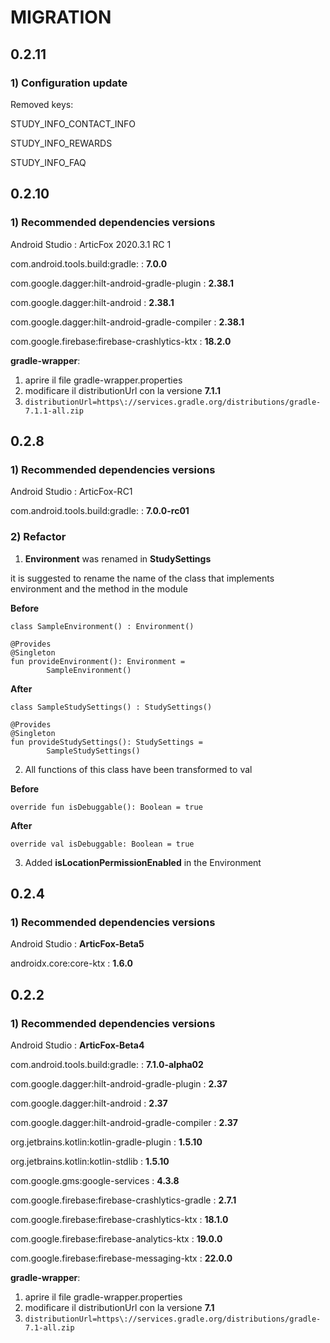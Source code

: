 # MIGRATION

## 0.2.11

### 1) Configuration update

Removed keys:

STUDY\_INFO\_CONTACT\_INFO

STUDY\_INFO\_REWARDS

STUDY\_INFO\_FAQ


## 0.2.10

### 1) Recommended dependencies versions

Android Studio : ArticFox 2020.3.1 RC 1

com.android.tools.build:gradle: : **7.0.0**

com.google.dagger:hilt-android-gradle-plugin : **2.38.1**

com.google.dagger:hilt-android : **2.38.1**

com.google.dagger:hilt-android-gradle-compiler : **2.38.1**

com.google.firebase:firebase-crashlytics-ktx : **18.2.0**

**gradle-wrapper**:
	
1. aprire il file gradle-wrapper.properties
2.  modificare il distributionUrl con la versione **7.1.1**
3. `distributionUrl=https\://services.gradle.org/distributions/gradle-7.1.1-all.zip`

## 0.2.8

### 1) Recommended dependencies versions

Android Studio : ArticFox-RC1

com.android.tools.build:gradle: : **7.0.0-rc01**

### 2) Refactor

1) **Environment** was renamed in **StudySettings**

it is suggested to rename the name of the class that implements environment and the method in the module

**Before**

```
class SampleEnvironment() : Environment()
```

```
@Provides
@Singleton
fun provideEnvironment(): Environment =
        SampleEnvironment()
```

**After**

```
class SampleStudySettings() : StudySettings()
```
```
@Provides
@Singleton
fun provideStudySettings(): StudySettings =
        SampleStudySettings()
```

2) All functions of this class have been transformed to val

**Before**

```
override fun isDebuggable(): Boolean = true
```

**After**

```
override val isDebuggable: Boolean = true
```

3) Added **isLocationPermissionEnabled** in the Environment

## 0.2.4

### 1) Recommended dependencies versions

Android Studio : **ArticFox-Beta5**

androidx.core:core-ktx : **1.6.0**

## 0.2.2

### 1) Recommended dependencies versions

Android Studio : **ArticFox-Beta4**

com.android.tools.build:gradle: : **7.1.0-alpha02**

com.google.dagger:hilt-android-gradle-plugin : **2.37**

com.google.dagger:hilt-android : **2.37**

com.google.dagger:hilt-android-gradle-compiler : **2.37**

org.jetbrains.kotlin:kotlin-gradle-plugin : **1.5.10**

org.jetbrains.kotlin:kotlin-stdlib : **1.5.10**

com.google.gms:google-services : **4.3.8**

com.google.firebase:firebase-crashlytics-gradle : **2.7.1**

com.google.firebase:firebase-crashlytics-ktx : **18.1.0**

com.google.firebase:firebase-analytics-ktx : **19.0.0**

com.google.firebase:firebase-messaging-ktx : **22.0.0**

**gradle-wrapper**:
	
1. aprire il file gradle-wrapper.properties
2.  modificare il distributionUrl con la versione **7.1**
3. `distributionUrl=https\://services.gradle.org/distributions/gradle-7.1-all.zip`